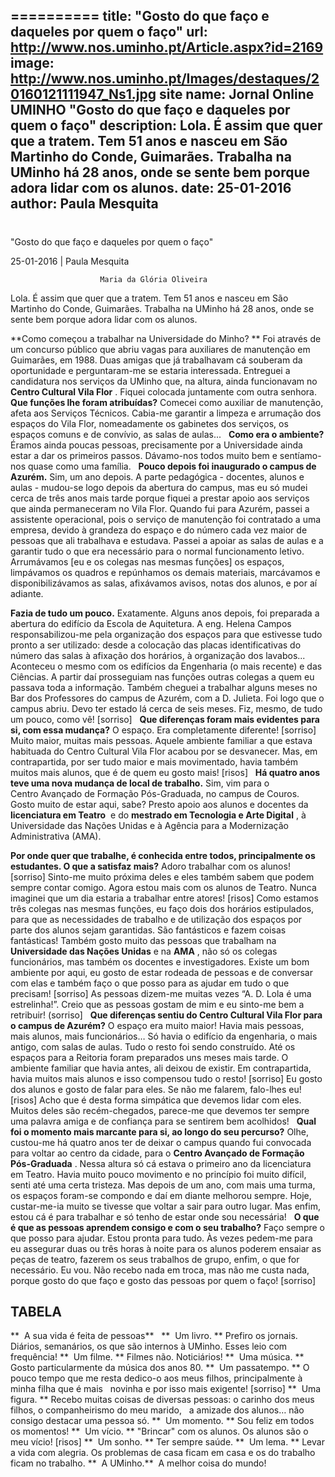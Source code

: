 ==========
 title: "Gosto do que faço e daqueles por quem o faço"
url: http://www.nos.uminho.pt/Article.aspx?id=2169
image: http://www.nos.uminho.pt/Images/destaques/20160121111947_Ns1.jpg
site name: Jornal Online UMINHO "Gosto do que faço e daqueles por quem o faço"
description: Lola. É assim que quer que a tratem. Tem 51 anos e nasceu em São Martinho do Conde, Guimarães. Trabalha na UMinho há 28 anos, onde se sente bem porque adora lidar com os alunos.
date: 25-01-2016
author: Paula Mesquita
 --- 
# 

"Gosto do que faço e daqueles por quem o faço"

25-01-2016 | Paula Mesquita

                        Maria da Glória Oliveira

Lola. É assim que quer que a tratem. Tem 51 anos e nasceu em São Martinho do Conde, Guimarães. Trabalha na UMinho há 28 anos, onde se sente bem porque adora lidar com os alunos.

**Como começou a trabalhar na Universidade do Minho? ** 
Foi através de um concurso público que abriu vagas para auxiliares de manutenção em Guimarães, em 1988. Duas amigas que já trabalhavam cá souberam da oportunidade e perguntaram-me se estaria interessada. Entreguei a candidatura nos serviços da UMinho que, na altura, ainda funcionavam no **Centro Cultural Vila Flor** . Fiquei colocada juntamente com outra senhora.
 
**Que funções lhe foram atribuídas?** 
Comecei como auxiliar de manutenção, afeta aos Serviços Técnicos. Cabia-me garantir a limpeza e arrumação dos espaços do Vila Flor, nomeadamente os gabinetes dos serviços, os espaços comuns e de convívio, as salas de aulas...
 
**Como era o ambiente?** 
Éramos ainda poucas pessoas, precisamente por a Universidade ainda estar a dar os primeiros passos. Dávamo-nos todos muito bem e sentíamo-nos quase como uma família.
 
**Pouco depois foi inaugurado o campus de Azurém.** 
Sim, um ano depois. A parte pedagógica - docentes, alunos e aulas - mudou-se logo depois da abertura do campus, mas eu só mudei cerca de três anos mais tarde porque fiquei a prestar apoio aos serviços que ainda permaneceram no Vila Flor. Quando fui para Azurém, passei a assistente operacional, pois o serviço de manutenção foi contratado a uma empresa, devido à grandeza do espaço e do número cada vez maior de pessoas que ali trabalhava e estudava. Passei a apoiar as salas de aulas e a garantir tudo o que era necessário para o normal funcionamento letivo. Arrumávamos [eu e os colegas nas mesmas funções] os espaços, limpávamos os quadros e repúnhamos os demais materiais, marcávamos e disponibilizávamos as salas, afixávamos avisos, notas dos alunos, e por aí adiante.

**Fazia de tudo um pouco.** 
Exatamente. Alguns anos depois, foi preparada a abertura do edifício da Escola de Aquitetura. A eng. Helena Campos responsabilizou-me pela organização dos espaços para que estivesse tudo pronto a ser utilizado: desde a colocação das placas identificativas do número das salas à afixação dos horários, à organização dos lavabos... Aconteceu o mesmo com os edifícios da Engenharia (o mais recente) e das Ciências. A partir daí prosseguiam nas funções outras colegas a quem eu passava toda a informação. Também cheguei a trabalhar alguns meses no Bar dos Professores do campus de Azurém, com a D. Julieta. Foi logo que o campus abriu. Devo ter estado lá cerca de seis meses. Fiz, mesmo, de tudo um pouco, como vê! [sorriso]
 
**Que diferenças foram mais evidentes para si, com essa mudança?** 
O espaço. Era completamente diferente! [sorriso] Muito maior, muitas mais pessoas. Aquele ambiente familiar a que estava habituada do Centro Cultural Vila Flor acabou por se desvanecer. Mas, em contrapartida, por ser tudo maior e mais movimentado, havia também muitos mais alunos, que é de quem eu gosto mais! [risos]
 
**Há quatro anos teve uma nova mudança de local de trabalho.** 
Sim, vim para o Centro Avançado de Formação Pós-Graduada, no campus de Couros. Gosto muito de estar aqui, sabe? Presto apoio aos alunos e docentes da **licenciatura em Teatro**  e do **mestrado em Tecnologia e Arte Digital** , à Universidade das Nações Unidas e à Agência para a Modernização Administrativa (AMA).

**Por onde quer que trabalhe, é conhecida entre todos, principalmente os estudantes. O que a satisfaz mais?** 
Adoro trabalhar com os alunos! [sorriso] Sinto-me muito próxima deles e eles também sabem que podem sempre contar comigo. Agora estou mais com os alunos de Teatro. Nunca imaginei que um dia estaria a trabalhar entre atores! [risos] Como estamos três colegas nas mesmas funções, eu faço dois dos horários estipulados, para que as necessidades de trabalho e de utilização dos espaços por parte dos alunos sejam garantidas. São fantásticos e fazem coisas fantásticas! Também gosto muito das pessoas que trabalham na **Universidade das Nações Unidas**  e na **AMA** , não só os colegas funcionários, mas também os docentes e investigadores. Existe um bom ambiente por aqui, eu gosto de estar rodeada de pessoas e de conversar com elas e também faço o que posso para as ajudar em tudo o que precisam! [sorriso] As pessoas dizem-me muitas vezes “A. D. Lola é uma estrelinha!”. Creio que as pessoas gostam de mim e eu sinto-me bem a retribuir! (sorriso]
 
**Que diferenças sentiu do Centro Cultural Vila Flor para o campus de Azurém?** 
O espaço era muito maior! Havia mais pessoas, mais alunos, mais funcionários… Só havia o edifício da engenharia, o mais antigo, com salas de aulas. Tudo o resto foi sendo construído. Até os espaços para a Reitoria foram preparados uns meses mais tarde. O ambiente familiar que havia antes, ali deixou de existir. Em contrapartida, havia muitos mais alunos e isso compensou tudo o resto! [sorriso] Eu gosto dos alunos e gosto de falar para eles. Se não me falarem, falo-lhes eu! [risos] Acho que é desta forma simpática que devemos lidar com eles. Muitos deles são recém-chegados, parece-me que devemos ter sempre uma palavra amiga e de confiança para se sentirem bem acolhidos!
 
**Qual foi o momento mais marcante para si, ao longo do seu percurso?** 
Olhe, custou-me há quatro anos ter de deixar o campus quando fui convocada para voltar ao centro da cidade, para o **Centro Avançado de Formação Pós-Graduada** . Nessa altura só cá estava o primeiro ano da licenciatura em Teatro. Havia muito pouco movimento e no princípio foi muito difícil, senti até uma certa tristeza. Mas depois de um ano, com mais uma turma, os espaços foram-se compondo e daí em diante melhorou sempre. Hoje, custar-me-ia muito se tivesse que voltar a sair para outro lugar. Mas enfim, estou cá é para trabalhar e só tenho de estar onde sou necessária!
 
**O que é que as pessoas aprendem consigo e com o seu trabalho?** 
Faço sempre o que posso para ajudar. Estou pronta para tudo. Às vezes pedem-me para eu assegurar duas ou três horas à noite para os alunos poderem ensaiar as peças de teatro, fazerem os seus trabalhos de grupo, enfim, o que for necessário. Eu vou. Não recebo nada em troca, mas não me custa nada, porque gosto do que faço e gosto das pessoas por quem o faço! [sorriso]
 
 

## TABELA

**  A sua vida é feita de pessoas** 
				 
**  Um livro. ** Prefiro os jornais. Diários, semanários, os que são internos à UMinho. Esses leio com frequência!
**  Um filme. ** Filmes não. Noticiários!
**  Uma música. ** Gosto particularmente da música dos anos 80.
**  Um passatempo. ** O pouco tempo que me resta dedico-o aos meus filhos, principalmente à minha filha que é mais
				  novinha e por isso mais exigente! [sorriso]
**  Uma figura. ** Recebo muitas coisas de diversas pessoas: o carinho dos meus filhos, o companheirismo do meu marido,
				  a amizade dos alunos… não consigo destacar uma pessoa só.
**  Um momento. ** Sou feliz em todos os momentos!
**  Um vício. ** "Brincar" com os alunos. Os alunos são o meu vício! [risos]
**  Um sonho. ** Ter sempre saúde.
**  Um lema. ** Levar a vida com alegria. Os problemas de casa ficam em casa e os do trabalho ficam no trabalho.
**  A UMinho.**  A melhor coisa do mundo!
				 


